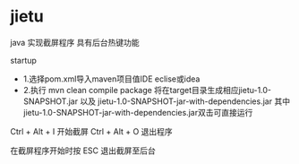# jietu
java 实现截屏程序 具有后台热键功能

startup
 * 1.选择pom.xml导入maven项目值IDE  eclise或idea
 * 2.执行  mvn clean compile package  将在target目录生成相应jietu-1.0-SNAPSHOT.jar 以及 jietu-1.0-SNAPSHOT-jar-with-dependencies.jar
其中jietu-1.0-SNAPSHOT-jar-with-dependencies.jar双击可直接运行


Ctrl + Alt + I 开始截屏
Ctrl + Alt + O 退出程序

在截屏程序开始时按 ESC 退出截屏至后台